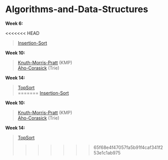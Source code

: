 # Algorithms-and-Data-Structures

**Week 6:**<br/>

<<<<<<< HEAD
>[Insertion-Sort](https://github.com/Assylzhan-Izbassar/Algorithms-and-Data-Structures/blob/master/week_6/insertionSort.cpp)<br/>

**Week 10:**<br/>

>[Knuth-Morris-Pratt](https://github.com/Assylzhan-Izbassar/Algorithms-and-Data-Structures/blob/master/week_10/KMP.cpp) (KMP)<br/>
>[Aho-Corasick](https://github.com/Assylzhan-Izbassar/Algorithms-and-Data-Structures/blob/master/week_10/Trie.cpp) (Trie)

**Week 14:**<br/>

>[TopSort](https://github.com/Assylzhan-Izbassar/Algorithms-and-Data-Structures/blob/master/week_14/TopSort/topSort.cpp)<br/>
=======
>[Insertion-Sort]()<br/>

**Week 10:**<br/>

>[Knuth-Morris-Pratt]() (KMP)<br/>
>[Aho-Corasick]() (Trie)

**Week 14:**<br/>

>[TopSort]()<br/>
>>>>>>> 65f68e4f47057fa5b91f4caf341f253e1c1ab975
